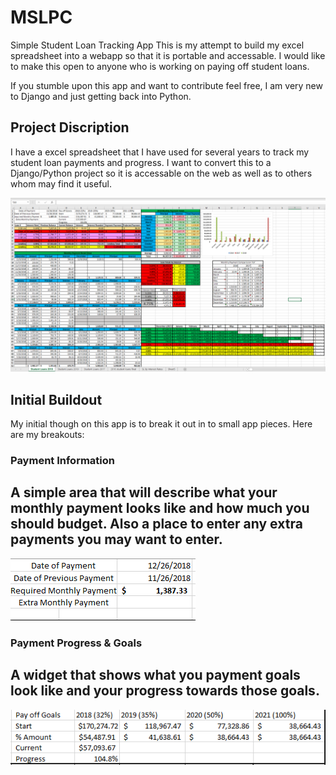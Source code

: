 # MSLPC
Simple Student Loan Tracking App
This is my attempt to build my excel spreadsheet into a webapp so that it is
portable and accessable. I would like to make this open to anyone who is working
on paying off student loans.

If you stumble upon this app and want to contribute feel free, I am very new to
Django and just getting back into Python.

## Project Discription
I have a excel spreadsheet that I have used for several years to track my student
loan payments and progress. I want to convert this to a Django/Python project so
it is accessable on the web as well as to others whom may find it useful.

![My Student Loan Payment Calc](https://github.com/anwittin/MSLPC/blob/master/images/Student%20Loan%20Calc%20Main%20Image.PNG)

## Initial Buildout

My initial though on this app is to break it out in to small app pieces. Here are my breakouts:

### Payment Information
A simple area that will describe what your monthly payment looks like and how much you should 
budget. Also a place to enter any extra payments you may want to enter.
----
![Payment information](https://github.com/anwittin/MSLPC/blob/master/images/Payment%20Information.PNG)

### Payment Progress & Goals
A widget that shows what you payment goals look like and your progress towards those goals.
----
![Payment Progress](https://github.com/anwittin/MSLPC/blob/master/images/Payoff%20progress%20%26%20goals.PNG)


